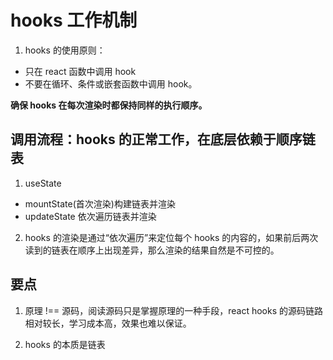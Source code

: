 # hooks 工作机制

1. hooks 的使用原则：

- 只在 react 函数中调用 hook
- 不要在循环、条件或嵌套函数中调用 hook。

**确保 hooks 在每次渲染时都保持同样的执行顺序。**

## 调用流程：hooks 的正常工作，在底层依赖于顺序链表

1. useState

- mountState(首次渲染)构建链表并渲染
- updateState 依次遍历链表并渲染

2. hooks 的渲染是通过“依次遍历”来定位每个 hooks 的内容的，如果前后两次读到的链表在顺序上出现差异，那么渲染的结果自然是不可控的。

## 要点

1. 原理 !== 源码，阅读源码只是掌握原理的一种手段，react hooks 的源码链路相对较长，学习成本高，效果也难以保证。

2. hooks 的本质是链表
